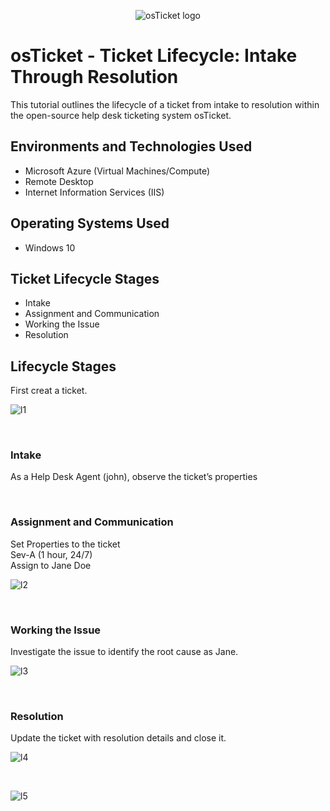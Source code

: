 <p align="center">
<img src="https://i.imgur.com/Clzj7Xs.png" alt="osTicket logo"/>
</p>

<h1>osTicket - Ticket Lifecycle: Intake Through Resolution</h1>
This tutorial outlines the lifecycle of a ticket from intake to resolution within the open-source help desk ticketing system osTicket.<br />


<h2>Environments and Technologies Used</h2>

- Microsoft Azure (Virtual Machines/Compute)
- Remote Desktop
- Internet Information Services (IIS)

<h2>Operating Systems Used </h2>

- Windows 10</b>

<h2>Ticket Lifecycle Stages</h2>

- Intake
- Assignment and Communication
- Working the Issue
- Resolution

<h2>Lifecycle Stages</h2>

<p>
  First creat a ticket.
</p>

![l1](https://github.com/user-attachments/assets/8444503f-7ae6-45f2-8268-0d0aa45f88a8)

<br>

<h3>Intake</h3>
<p>
As a Help Desk Agent (john), observe the ticket’s properties
</p>

<br>

<h3>Assignment and Communication</h3>
<p>
Set Properties to the ticket<br>
Sev-A (1 hour, 24/7)<br>
Assign to Jane Doe
</p>

![l2](https://github.com/user-attachments/assets/845f2c78-b090-4d01-a066-286f9b461d0d)

<br>


<h3>Working the Issue</h3>
<p>
Investigate the issue to identify the root cause as Jane.
</p>

![l3](https://github.com/user-attachments/assets/653ab3a1-aba5-4f60-9244-c1a324cd1211)

<br>

<h3>Resolution</h3>
<p>
Update the ticket with resolution details and close it.
</p>


![l4](https://github.com/user-attachments/assets/ecf81019-9b73-4641-bc4b-4932aab30a1e)

<br>

![l5](https://github.com/user-attachments/assets/fd16fe2b-02cd-4d77-b623-91d3b56b4fbf)




